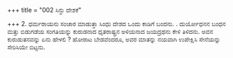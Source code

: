 +++
title = "002 ಸಿನ್ಧು ದೇಶಕೆ"

+++
2. ಧರ್ಮರಾಯನು ಸಂಚಾರ ಮಾಡುತ್ತಾ  ಸಿಂಧು ದೇಶದ ಒಂದು ಕಾಡಿಗೆ ಬಂದನು. . ದುರ್ಯೋಧನನ ಬಂಧನ ಮತ್ತು ಬಿಡುಗಡೆಯ ಸಂಗತಿಯನ್ನು ಕುರುಡನಾದ ಧೃತರಾಷ್ಟ್ರನ ಅಳಿಯನಾದ ಜಯದ್ರಥನು ಕೇಳಿ ತಿಳಿದನು. ಅವನ ಕುರುಡುತನವನ್ನು ಏನು ಹೇಳಲಿ ? ಹೋರಾಟ ಬೇಡವೆಂದರೂ, ಅವರ ಮಾತನ್ನು ನಯವಾಗಿ ಉಪೇಕ್ಷಿಸಿ ಸೇನೆಯನ್ನು ಸೇರಿಸಿಯೇ ಬಿಟ್ಟನು.